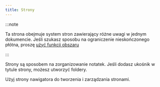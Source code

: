 ```yaml
---
title: Strony
---
```


:::note

Ta strona obejmuje system stron zawierający różne uwagi w jednym dokumencie. Jeśli szukasz sposobu na ograniczenie nieskończonego płótna, proszę [użyć funkcji obszaru](../area)

:::

Strony są sposobem na zorganizowanie notatek.
Jeśli dodasz ukośnik w tytule strony, możesz utworzyć foldery.

Użyj strony nawigatora do tworzenia i zarządzania stronami.
